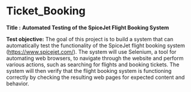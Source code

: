 # Ticket_Booking
**Title :** **Automated Testing of the SpiceJet Flight Booking System**


**Test objective:** The goal of this project is to build a system that can automatically test the functionality of the SpiceJet flight booking system (https://www.spicejet.com/). The system will use Selenium, a tool for automating web browsers, to navigate through the website and perform various actions, such as searching for flights and booking tickets. The system will then verify that the flight booking system is functioning correctly by checking the resulting web pages for expected content and behavior.
